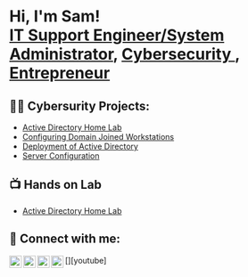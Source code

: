 <h1>Hi, I'm Sam! <br/><a href="https://github.com/SamieTechGuy">IT Support Engineer/System Administrator</a>, <a href="https://www.linkedin.com/in/samueleffiong1r/">Cybersecurity </a>, <a href="https://www.youtube.com/c/joshmadakor">Entrepreneur</a></h1>

<h2>👨‍💻 Cybersurity Projects:</h2>

- [Active Directory Home Lab](https://github.com/SamieTechGuy/Active-Directory-Lab/tree/main)
- [Configuring Domain Joined Workstations](https://github.com/joshmadakor1/Algorithms-Practice)
- [Deployment of Active Directory](https://github.com/joshmadakor1/Algorithms-Practice)
- [Server Configuration](https://github.com/joshmadakor1/Algorithms-Practice)
 
<h2>📺 Hands on Lab</h2>

- [Active Directory Home Lab](https://www.youtube.com/watch?v=a83ASGn_V_s)


<h2> 🤳 Connect with me:</h2>

[<img align="left" alt="JoshMadakor | YouTube" width="22px" src="https://cdn.jsdelivr.net/npm/simple-icons@v3/icons/youtube.svg" />][youtube]
[<img align="left" alt="JoshMadakor | Twitter" width="22px" src="https://cdn.jsdelivr.net/npm/simple-icons@v3/icons/twitter.svg" />][twitter]
[<img align="left" alt="JoshMadakor | LinkedIn" width="22px" src="https://cdn.jsdelivr.net/npm/simple-icons@v3/icons/linkedin.svg" />][linkedin]
[<img align="left" alt="JoshMadakor | Instagram" width="22px" src="https://cdn.jsdelivr.net/npm/simple-icons@v3/icons/instagram.svg" />][instagram]

[twitter]: https://twitter.com/SamieTechGuy
[instagram]: https://www.instagram.com/joshmadakor/
[linkedin]: https://linkedin.com/in/SamieTechGuy

<!--
**joshmadakor1/joshmadakor1** is a ✨ _special_ ✨ repository because its `README.md` (this file) appears on your GitHub profile.

Here are some ideas to get you started:

- 🔭 I’m currently working on ...
- 🌱 I’m currently learning ...
- 👯 I’m looking to collaborate on ...
- 🤔 I’m looking for help with ...
- 💬 Ask me about ...
- 📫 How to reach me: ...
- 😄 Pronouns: ...
- ⚡ Fun fact: ...
-->
